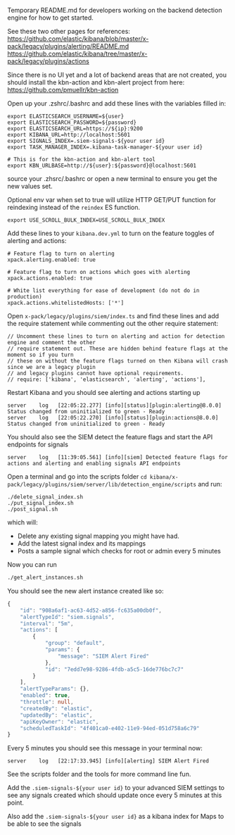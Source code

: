 Temporary README.md for developers working on the backend detection engine
for how to get started.

See these two other pages for references:
https://github.com/elastic/kibana/blob/master/x-pack/legacy/plugins/alerting/README.md
https://github.com/elastic/kibana/tree/master/x-pack/legacy/plugins/actions

Since there is no UI yet and a lot of backend areas that are not created, you 
should install the kbn-action and kbn-alert project from here:
https://github.com/pmuellr/kbn-action

Open up your .zshrc/.bashrc and add these lines with the variables filled in:
```
export ELASTICSEARCH_USERNAME=${user}
export ELASTICSEARCH_PASSWORD=${password}
export ELASTICSEARCH_URL=https://${ip}:9200
export KIBANA_URL=http://localhost:5601
export SIGNALS_INDEX=.siem-signals-${your user id}
export TASK_MANAGER_INDEX=.kibana-task-manager-${your user id}

# This is for the kbn-action and kbn-alert tool
export KBN_URLBASE=http://${user}:${password}@localhost:5601
```

source your .zhsrc/.bashrc or open a new terminal to ensure you get the new values set.

Optional env var when set to true will utilize HTTP GET/PUT function for reindexing
instead of the `reindex` ES function.

```
export USE_SCROLL_BULK_INDEX=USE_SCROLL_BULK_INDEX
```

Add these lines to your `kibana.dev.yml` to turn on the feature toggles of alerting and actions:
```
# Feature flag to turn on alerting
xpack.alerting.enabled: true

# Feature flag to turn on actions which goes with alerting
xpack.actions.enabled: true

# White list everything for ease of development (do not do in production)
xpack.actions.whitelistedHosts: ['*']
```

Open `x-pack/legacy/plugins/siem/index.ts` and find these lines and add the require statement
while commenting out the other require statement:

```
// Uncomment these lines to turn on alerting and action for detection engine and comment the other
// require statement out. These are hidden behind feature flags at the moment so if you turn
// these on without the feature flags turned on then Kibana will crash since we are a legacy plugin
// and legacy plugins cannot have optional requirements.
// require: ['kibana', 'elasticsearch', 'alerting', 'actions'],
```

Restart Kibana and you should see alerting and actions starting up
```
server    log   [22:05:22.277] [info][status][plugin:alerting@8.0.0] Status changed from uninitialized to green - Ready
server    log   [22:05:22.270] [info][status][plugin:actions@8.0.0] Status changed from uninitialized to green - Ready
```

You should also see the SIEM detect the feature flags and start the API endpoints for signals

```
server    log   [11:39:05.561] [info][siem] Detected feature flags for actions and alerting and enabling signals API endpoints
```

Open a terminal and go into the scripts folder `cd kibana/x-pack/legacy/plugins/siem/server/lib/detection_engine/scripts` and run:

```
./delete_signal_index.sh
./put_signal_index.sh
./post_signal.sh
```

which will:

* Delete any existing signal mapping you might have had.
* Add the latest signal index and its mappings
* Posts a sample signal which checks for root or admin every 5 minutes


Now you can run

```sh
./get_alert_instances.sh
```

You should see the new alert instance created like so:
```ts
{
    "id": "908a6af1-ac63-4d52-a856-fc635a00db0f",
    "alertTypeId": "siem.signals",
    "interval": "5m",
    "actions": [
        {
            "group": "default",
            "params": {
                "message": "SIEM Alert Fired"
            },
            "id": "7edd7e98-9286-4fdb-a5c5-16de776bc7c7"
        }
    ],
    "alertTypeParams": {},
    "enabled": true,
    "throttle": null,
    "createdBy": "elastic",
    "updatedBy": "elastic",
    "apiKeyOwner": "elastic",
    "scheduledTaskId": "4f401ca0-e402-11e9-94ed-051d758a6c79"
}
```

Every 5 minutes you should see this message in your terminal now:

```
server    log   [22:17:33.945] [info][alerting] SIEM Alert Fired
```

See the scripts folder and the tools for more command line fun. 

Add the `.siem-signals-${your user id}` to your advanced SIEM settings to see any signals
created which should update once every 5 minutes at this point.

Also add the `.siem-signals-${your user id}` as a kibana index for Maps to be able to see the
signals 

